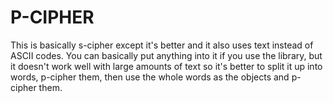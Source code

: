 # P-CIPHER
This is basically s-cipher except it's better and it also uses text instead of ASCII codes. You can basically put anything into it if you use the library, but it doesn't work well with large amounts of text so it's better to split it up into words, p-cipher them, then use the whole words as the objects and p-cipher them.
